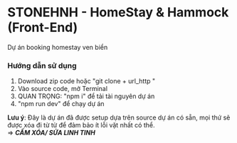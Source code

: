 # STONEHNH - HomeStay & Hammock (Front-End)
Dự án booking homestay ven biển 

### Hướng dẫn sử dụng
1. Download zip code hoặc "git clone + url_http "
2. Vào source code, mở Terminal
3. QUAN TRỌNG: "npm i" để tải tài nguyên dự án
4. "npm run dev" để chạy dự án

**Lưu ý**: Đây là dự án đã được setup dựa trên source dự án có sẵn, mọi thứ sẽ được xóa đi từ từ để đảm bảo ít lỗi vặt nhất có thể.\
=> ***CẤM XÓA/ SỬA LINH TINH***
